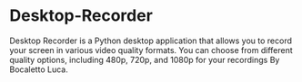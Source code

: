 # Desktop-Recorder
Desktop Recorder is a Python desktop application that allows you to record your screen in various video quality formats. You can choose from different quality options, including 480p, 720p, and 1080p for your recordings By Bocaletto Luca.
